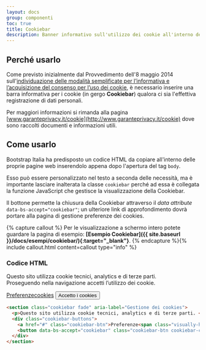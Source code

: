 ```yaml
---
layout: docs
group: componenti
toc: true
title: Cookiebar
description: Banner informativo sull'utilizzo dei cookie all'interno del sito web.
---
```


## Perché usarlo

Come previsto inizialmente dal Provvedimento dell'8 maggio 2014 sull'[individuazione delle modalità semplificate per l’informativa e l’acquisizione del consenso per l’uso dei cookie](http://www.garanteprivacy.it/web/guest/home/docweb/-/docweb-display/docweb/3118884), è necessario inserire una barra informativa per i cookie (in gergo **Cookiebar**) qualora ci sia l'effettiva registrazione di dati personali.

Per maggiori informazioni si rimanda alla pagina [www.garanteprivacy.it/cookie](http://www.garanteprivacy.it/cookie) dove sono raccolti documenti e informazioni utili.

## Come usarlo

Bootstrap Italia ha predisposto un codice HTML da copiare all'interno delle proprie pagine web inserendolo appena dopo l'apertura del tag `body`.

Esso può essere personalizzato nel testo a seconda delle necessità, ma è importante lasciare inalterata la classe `cookiebar` perché ad essa è collegata la funzione JavaScript che gestisce la visualizzazione della Cookiebar.

Il bottone permette la chiusura della Cookiebar attraverso il _data attribute_ `data-bs-accept="cookiebar"`; un ulteriore link di approfondimento dovrà portare alla pagina di gestione preferenze dei cookies.

{% capture callout %}
Per le visualizzazione a schermo intero potete guardare la pagina di esempio: **[Esempio Cookiebar]({{ site.baseurl }}/docs/esempi/cookiebar/){:target="\_blank"}**.
{% endcapture %}{% include callout.html content=callout type="info" %}

### Codice HTML

<script>
  document.addEventListener("DOMContentLoaded", function() {
    bootstrap.Cookiebar.clearCookie()
  })
</script>

<style>
  /* Style override for Documentation purposes */

  .bd-example .cookiebar {
    /*display: block !important;*/
    position: relative !important;
  }

  /*@media (min-width: 768px) {
    .bd-example .cookiebar {
      display: flex !important;
    }
  }*/

}
</style>
<div class="bd-example">
    <section class="cookiebar fade" aria-label="Gestione dei cookies">
        <p>Questo sito utilizza cookie tecnici, analytics e di terze parti. <br>Proseguendo nella navigazione accetti l’utilizzo dei cookie.</p>
        <div class="cookiebar-buttons">
            <a href="#" class="cookiebar-btn">Preferenze<span class="visually-hidden">cookies</span></a>
            <button data-bs-accept="cookiebar" class="cookiebar-btn cookiebar-confirm">Accetto<span class="visually-hidden"> i cookies</span></button>
        </div>
    </section>
</div>

```html
<section class="cookiebar fade" aria-label="Gestione dei cookies">
  <p>Questo sito utilizza cookie tecnici, analytics e di terze parti. <br />Proseguendo nella navigazione accetti l’utilizzo dei cookie.</p>
  <div class="cookiebar-buttons">
    <a href="#" class="cookiebar-btn">Preferenze<span class="visually-hidden">cookies</span></a>
    <button data-bs-accept="cookiebar" class="cookiebar-btn cookiebar-confirm">Accetto<span class="visually-hidden"> i cookies</span></button>
  </div>
</section>
```
